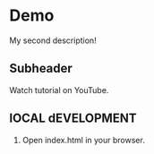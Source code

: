 # Demo
My second description!

## Subheader

Watch tutorial on YouTube.

## lOCAL dEVELOPMENT

1. Open index.html in your browser.